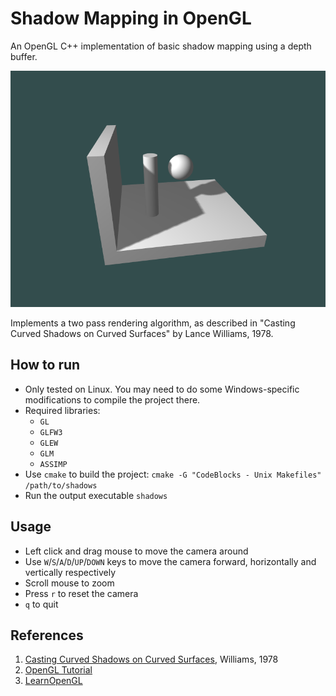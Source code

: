 # Shadow Mapping in OpenGL

An OpenGL C++ implementation of basic shadow mapping using a depth buffer.
    <center>![Image](assets/scene_screenshot.png)</center>

Implements a two pass rendering algorithm, as described in "Casting Curved Shadows on Curved Surfaces" by Lance Williams, 1978.

## How to run

* Only tested on Linux. You may need to do some Windows-specific modifications to compile the project there. 
* Required libraries:
    * `GL`
    * `GLFW3`
    * `GLEW`
    * `GLM`
    * `ASSIMP`
* Use `cmake` to build the project: `cmake -G "CodeBlocks - Unix Makefiles" /path/to/shadows`
* Run the output executable `shadows`

## Usage

* Left click and drag mouse to move the camera around
* Use `W`/`S`/`A`/`D`/`UP`/`DOWN` keys to move the camera forward, horizontally and vertically respectively
* Scroll mouse to zoom
* Press `r` to reset the camera
* `q` to quit

## References
1. [Casting Curved Shadows on Curved Surfaces](https://dl.acm.org/doi/10.1145/280811.280975), Williams, 1978
2. [OpenGL Tutorial](http://www.opengl-tutorial.org/intermediate-tutorials/tutorial-16-shadow-mapping/)
3. [LearnOpenGL](https://learnopengl.com/Advanced-Lighting/Shadows/Shadow-Mapping)
